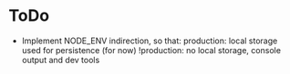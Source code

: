 # ToDo

 * Implement NODE_ENV indirection, so that:
	production: local storage used for persistence (for now)
	!production: no local storage, console output and dev tools

